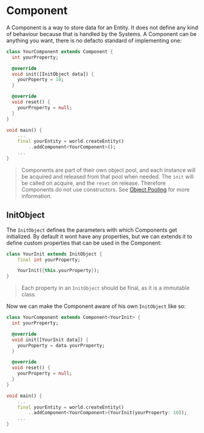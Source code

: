 # Component

A Component is a way to store data for an Entity. It does not define any kind of behaviour because that is handled by the Systems. A Component can be anything you want, there is no defacto standard of implementing one:
```dart
class YourComponent extends Component {
  int yourProperty;

  @override
  void init([InitObject data]) {
    yourPoperty = 10;
  }

  @override
  void reset() {
    yourProperty = null;
  }
}

void main() {
    ...
    final yourEntity = world.createEntity()
        ..addComponent<YourComponent>();
    ...
}
```
> Components are part of their own object pool, and each instance will be acquired and released from that pool when needed. The `init` will be called on acquire, and the `reset` on release. Therefore Components do not use constructors. See [Object Pooling](./object_pooling.md) for more information.

## InitObject

The `InitObject` defines the parameters with which Components get initialized. By default it wont have any properties, but we can extends it to define custom properties that can be used in the Component:
```dart
class YourInit extends InitObject {
    final int yourProperty;

    YourInit({this.yourProperty});
}
```
> Each property in an `InitObject` should be final, as it is a immutable class.

Now we can make the Component aware of his own `InitObject` like so:
```dart
class YourComponent extends Component<YourInit> {
  int yourProperty;

  @override
  void init([YourInit data]) {
    yourPoperty = data.yourProperty;
  }

  @override
  void reset() {
    yourProperty = null;
  }
}

void main() {
    ...
    final yourEntity = world.createEntity()
        ..addComponent<YourComponent>(YourInit(yourProperty: 10));
    ...
}
```
